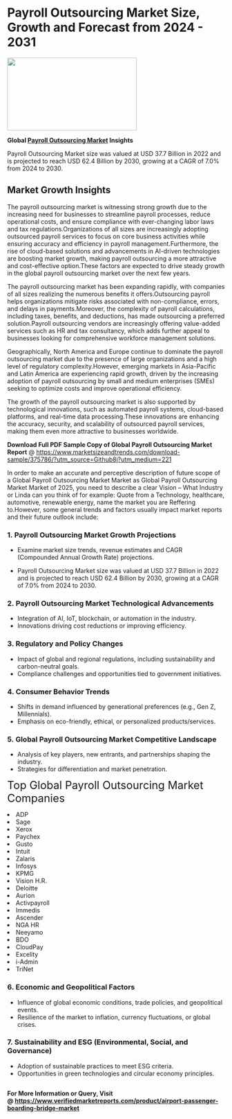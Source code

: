 <H1>Payroll Outsourcing Market Size, Growth and Forecast from 2024 - 2031</H1><img class="aligncenter size-medium wp-image-584254" src="https://thirdeyenews.in/wp-content/uploads/2024/09/Global-Market-Research-300x168.jpeg" alt="" width="300" height="168" /><p><strong>Global&nbsp;<a href="https://www.marketsizeandtrends.com/download-sample/375786/?utm_source=Github8j?utm_medium=221">Payroll Outsourcing Market</a> Insights</strong></p><p>Payroll Outsourcing Market size was valued at USD 37.7 Billion in 2022 and is projected to reach USD 62.4 Billion by 2030, growing at a CAGR of 7.0% from 2024 to 2030.</p><p><h2>Market Growth Insights</h2> <p>The payroll outsourcing market is witnessing strong growth due to the increasing need for businesses to streamline payroll processes, reduce operational costs, and ensure compliance with ever-changing labor laws and tax regulations.Organizations of all sizes are increasingly adopting outsourced payroll services to focus on core business activities while ensuring accuracy and efficiency in payroll management.Furthermore, the rise of cloud-based solutions and advancements in AI-driven technologies are boosting market growth, making payroll outsourcing a more attractive and cost-effective option.These factors are expected to drive steady growth in the global payroll outsourcing market over the next few years.</p> <p>The payroll outsourcing market has been expanding rapidly, with companies of all sizes realizing the numerous benefits it offers.Outsourcing payroll helps organizations mitigate risks associated with non-compliance, errors, and delays in payments.Moreover, the complexity of payroll calculations, including taxes, benefits, and deductions, has made outsourcing a preferred solution.Payroll outsourcing vendors are increasingly offering value-added services such as HR and tax consultancy, which adds further appeal to businesses looking for comprehensive workforce management solutions.</p> <p>Geographically, North America and Europe continue to dominate the payroll outsourcing market due to the presence of large organizations and a high level of regulatory complexity.However, emerging markets in Asia-Pacific and Latin America are experiencing rapid growth, driven by the increasing adoption of payroll outsourcing by small and medium enterprises (SMEs) seeking to optimize costs and improve operational efficiency.</p> <p>The growth of the payroll outsourcing market is also supported by technological innovations, such as automated payroll systems, cloud-based platforms, and real-time data processing.These innovations are enhancing the accuracy, security, and scalability of outsourced payroll services, making them even more attractive to businesses worldwide.</p> <p><span class=""><strong>Download Full PDF Sample Copy of Global Payroll Outsourcing Market Report</strong> @ <a href="https://www.marketsizeandtrends.com/download-sample/375786/?utm_source=Github8j?utm_medium=221" target="_blank">https://www.marketsizeandtrends.com/download-sample/375786/?utm_source=Github8j?utm_medium=221</a></span></p><p>In order to make an accurate and perceptive description of future scope of a Global&nbsp;Payroll Outsourcing Market Market as Global&nbsp;Payroll Outsourcing Market Market of 2025, you need to describe a clear Vision &ndash; What Industry or Linda can you think of for example: Quote from a Technology, healthcare, automotive, renewable energy, name the market you are Reffering to.However, some general trends and factors usually impact market reports and their future outlook include:</p><h3>1.&nbsp;<strong>Payroll Outsourcing Market Growth Projections</strong></h3><ul><li>Examine market size trends, revenue estimates and CAGR (Compounded Annual Growth Rate) projections.</li><li><p>Payroll Outsourcing Market size was valued at USD 37.7 Billion in 2022 and is projected to reach USD 62.4 Billion by 2030, growing at a CAGR of 7.0% from 2024 to 2030.</p></li></ul><h3>2.&nbsp;<strong>Payroll Outsourcing Market Technological Advancements</strong></h3><ul><li>Integration of AI, IoT, blockchain, or automation in the industry.</li><li>Innovations driving cost reductions or improving efficiency.</li></ul><h3>3.&nbsp;<strong>Regulatory and Policy Changes</strong></h3><ul><li>Impact of global and regional regulations, including sustainability and carbon-neutral goals.</li><li>Compliance challenges and opportunities tied to government initiatives.</li></ul><h3>4.&nbsp;<strong>Consumer Behavior Trends</strong></h3><ul><li>Shifts in demand influenced by generational preferences (e.g., Gen Z, Millennials).</li><li>Emphasis on eco-friendly, ethical, or personalized products/services.</li></ul><h3>5.&nbsp;<strong>Global Payroll Outsourcing Market Competitive Landscape</strong></h3><ul><li>Analysis of key players, new entrants, and partnerships shaping the industry.</li><li>Strategies for differentiation and market penetration.</li></ul><p data-pm-slice="1 1 []"><span style="color: inherit; font-family: inherit; font-size: 25px;">Top Global Payroll Outsourcing Market Companies</span></p><div class="" data-test-id=""><p><li>ADP</li><li> Sage</li><li> Xerox</li><li> Paychex</li><li> Gusto</li><li> Intuit</li><li> Zalaris</li><li> Infosys</li><li> KPMG</li><li> Vision H.R.</li><li> Deloitte</li><li> Aurion</li><li> Activpayroll</li><li> Immedis</li><li> Ascender</li><li> NGA HR</li><li> Neeyamo</li><li> BDO</li><li> CloudPay</li><li> Excelity</li><li> i-Admin</li><li> TriNet</li></p></div><h3>6.&nbsp;<strong>Economic and Geopolitical Factors</strong></h3><ul><li>Influence of global economic conditions, trade policies, and geopolitical events.</li><li>Resilience of the market to inflation, currency fluctuations, or global crises.</li></ul><h3>7.&nbsp;<strong>Sustainability and ESG (Environmental, Social, and Governance)</strong></h3><ul><li>Adoption of sustainable practices to meet ESG criteria.</li><li>Opportunities in green technologies and circular economy principles.</li></ul><h2><strong style="font-size: 14px;">For More Information or Query, Visit @&nbsp;</strong><a style="background-color: #ffffff; font-size: 14px;" href="https://www.marketsizeandtrends.com/report/payroll-outsourcing-market/" target="_blank">https://www.verifiedmarketreports.com/product/airport-passenger-boarding-bridge-market</a></h2>